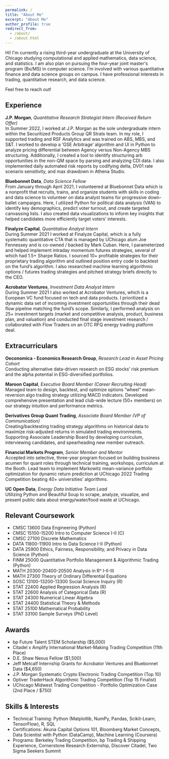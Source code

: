 ```yaml
---
permalink: /
title: "About Me"
excerpt: "About Me"
author_profile: true
redirect_from: 
  - /about/
  - /about.html
---
```


Hi! I'm currently a rising third-year undergraduate at the University of Chicago studying computational and applied mathematics, data science, and statistics. I am also plan on pursuing the four-year joint master's program (Bx/MS) in computer science. I’m involved with various quantitative finance and data science groups on campus. I have professional interests in trading, quantitative research, and data science.

Feel free to reach out!

Experience
------
**J.P. Morgan**, *Quantitative Research Strategist Intern (Received Return Offer)* <br />
In Summer 2022, I worked at J.P. Morgan as the sole undergraduate intern within the Securitized Products Group QR Strats team. In my role, I supported trading and RSF Analytics and was trained on ABS, MBS, and S&T. I worked to develop a ‘GSE Arbitrage’ algorithm and UI in Python to analyze pricing differential between Agency versus Non-Agency MBS structuring. Additionally, I created a tool to identify structuring arb opportunities in the non-QM space by parsing and analyzing CDI data. I also implemented daily automated risk reports by codifying delta, DV01 rate scenario sensitivity, and max drawdown in Athena Studio.

**Bluebonnet Data**, *Data Science Fellow* <br />
From January through April 2021, I volunteered at Bluebonnet Data which is a nonprofit that recruits, trains, and organize students with skills in coding and data science to volunteer on data analyst teams for progressive down-ballet campaigns. Here, I utilized Python for political data analysis (VAN) to identify key demographics, predict voter turnout, and create targeted canvassing lists. I also created data visualizations to inform key insights that helped candidates more efficiently target voters’ interests.

**Finalyze Capital**, *Quantitative Analyst Intern* <br />
During Summer 2021 I worked at Finalyze Capital, which is a fully systematic quantitative CTA that is managed by UChicago alum Joe Fennessey and is co-owned / backed by Mark Cuban. Here, I parameterized and helped implement intraday momentum futures strategies, several of which had 1.5+ Sharpe Ratios. I sourced 10+ profitable strategies for their proprietary trading algorithm and outlined position entry code to backtest on the fund’s algorithm. I also researched machine learning algorithmic options / futures trading strategies and pitched strategy briefs directly to the CEO.

**Acrobator Ventures**, *Investment Data Analyst Intern* <br />
During Summer 2021 I also worked at Acrobator Ventures, which is a European VC fund focused on tech and data products. I prioritized a dynamic data set of incoming investment opportunities through their dead flow pipeline matching the fund’s scope. Similarly, I performed analysis on 25+ investment targets (market and competitive analysis, product, business plan, and valuation) and conducted final stage investment research / collaborated with Flow Traders on an OTC RFQ energy trading platform deal.

Extracurriculars
------

**Oeconomica - Economics Research Group**, *Research Lead in Asset Pricing Cohort*<br />
Conducting alternative data-driven research on ESG stocks’ risk premium and the alpha potential in ESG-diversified portfolios.

**Maroon Capital**, *Executive Board Member (Career Recruiting Head)*<br />
Managed team to design, backtest, and optimize options “wheel” mean-reversion algo trading strategy utilizing MACD indicators. Developed comprehensive presentation and lead club-wide lecture (50+ members) on our strategy intuition and performance metrics.

**Derivatives Group Quant Trading**, *Associate Board Member (VP of Communication)*<br />
Creating/backtesting trading strategy algorithms on historical data to maximize risk-adjusted returns in simulated trading environments. Supporting Associate Leadership Board by developing curriculum, interviewing candidates, and spearheading new member outreach.

**Financial Markets Program**, *Senior Member and Mentor*<br />
Accepted into selective, three-year program focused on building business acumen for quant roles through technical training, workshops, curriculum at the Booth. Lead team to implement Markowitz mean-variance portfolio optimization for dynamic return prediction at UChicago 2022 Trading Competition beating 40+ universities’ algorithms. 

**UC Open Data**, *Energy Data Initiative Team Lead* <br />
Utilizing Python and Beautiful Soup to scrape, analyze, visualize, and present public data about energy/water/food waste at UChicago.

Relevant Coursework
------

- CMSC 13600 Data Engineering (Python)
- CMSC 15100-15200 Intro to Computer Science I-II (C)
- CMSC 27100 Discrete Mathematics
- DATA 11800-11900 Intro to Data Science I-II (Python)
- DATA 25900 Ethics, Fairness, Responsibility, and Privacy in Data Science (Python)
- FINM 25000 Quantitative Portfolio Management & Algorithmic Trading (Python)
- MATH 20300-20400-20500 Analysis in Rⁿ I-II-III
- MATH 27300 Theory of Ordinary Differential Equations
- SOSC 13100-13200-13300 Social Science Inquiry (R)
- STAT 22400 Applied Regression Analysis (R)
- STAT 22600 Analysis of Categorical Data (R)
- STAT 24300 Numerical Linear Algebra
- STAT 24400 Statistical Theory & Methods
- STAT 25100 Mathematical Probability
- STAT 33100 Sample Surveys (PhD Level)

Awards
------
- bp Future Talent STEM Scholarship ($5,000)
- Citadel x Amplify International Market-Making Trading Competition (11th Place)
- D.E. Shaw Nexus Fellow ($1,500)
- Jeff Metcalf Internship Grants for Acrobator Ventures and Bluebonnet Data ($4,650)
- J.P. Morgan Systematic Crypto Electronic Trading Competition (Top 10)
- Optiver TraderHack Algorithmic Trading Competition (Top 15 Finalist)
- UChicago Midwest Trading Competition - Portfolio Optimization Case (2nd Place / $750)

Skills & Interests
------
- Technical Training: Python (Matplotlib, NumPy, Pandas, Scikit-Learn, TensorFlow), R, SQL
- Certifications: Akuna Capital Options 101, Bloomberg Market Concepts, Data Scientist with Python (DataCamp), Machine Learning (Coursera)
- Programs: Berkeley Trading Competition, bp Trading & Shipping Experience, Cornerstone Research Externship, Discover Citadel, Two Sigma Seekers Summit
